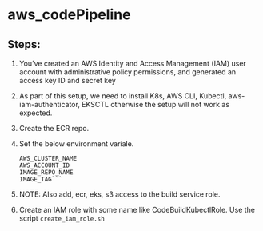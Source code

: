 # aws_codePipeline

## Steps:
1. You’ve created an AWS Identity and Access Management (IAM) user account with administrative policy permissions, and generated an access key ID and secret key
2. As part of this setup, we need to install K8s, AWS CLI, Kubectl, aws-iam-authenticator, EKSCTL otherwise the setup will not work as expected.
3. Create the ECR repo.
4. Set the below environment variale.

    ```AWS_DEFAULT_REGION
    AWS_CLUSTER_NAME
    AWS_ACCOUNT_ID
    IMAGE_REPO_NAME
    IMAGE_TAG```

5. NOTE: Also add, ecr, eks, s3 access to the build service role.
6. Create an IAM role with some name like CodeBuildKubectlRole. Use the script `create_iam_role.sh`
